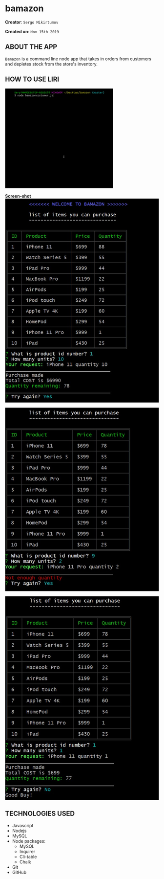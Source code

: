 # bamazon

**Creator**: `Sergo Mikirtumov`

**Created on**: `Nov 15th 2019`

## ABOUT THE APP
`Bamazon` is a command line node app that takes in orders from customers and depletes stock from the store's inventory.

## HOW TO USE LIRI

![](demo.gif)

**Screen-shot**
![Results](/screenshot/Screenshot_1.JPG)

![Results](/screenshot/Screenshot_2.JPG)

![Results](/screenshot/Screenshot_3.JPG)

## TECHNOLOGIES USED
* Javascript
* Nodejs
* MySQL
* Node packages:
    * MySQL
    * Inquirer
    * Cli-table
    * Chalk
* Git
* GitHub